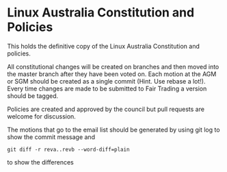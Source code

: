 Linux Australia Constitution and Policies
=========================================

This holds the definitive copy of the Linux Australia Constitution and
policies.

All constitutional changes will be created on branches and then moved into
the master branch after they have been voted on. Each motion at the AGM or SGM
should be created as a single commit (Hint. Use rebase a lot!). Every time
changes are made to be submitted to Fair Trading a version should be tagged.

Policies are created and approved by the council but pull requests are welcome
for discussion.

The motions that go to the email list should be generated by using git log to
show the commit message and

    git diff -r reva..revb --word-diff=plain

to show the differences
